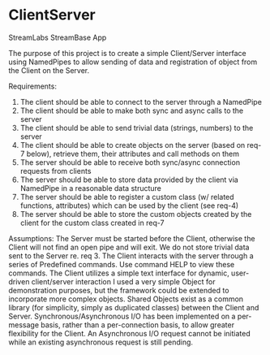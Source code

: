 # ClientServer
StreamLabs StreamBase App

The purpose of this project is to create a simple Client/Server interface using NamedPipes to allow sending of data and registration of object from the Client on the Server.

Requirements:

1.    The client should be able to connect to the server through a NamedPipe
2.    The client should be able to make both sync and async calls to the server
3.    The client should be able to send trivial data (strings, numbers) to the server
4.    The client should be able to create objects on the server (based on req-7 below), retrieve them, their attributes and call methods on them
5.    The server should be able to receive both sync/async connection requests from clients
6.    The server should be able to store data provided by the client via NamedPipe in a reasonable data structure
7.    The server should be able to register a custom class (w/ related functions, attributes) which can be used by the client (see req-4)
8.    The server should be able to store the custom objects created by the client for the custom class created in req-7

Assumptions:
The Server must be started before the Client, otherwise the Client will not find an open pipe and will exit.
We do not store trivial data sent to the Server re. req 3.
The Client interacts with the server through a series of Predefined commands.  Use command HELP to view these commands.
The Client utilizes a simple text interface for dynamic, user-driven client/server interaction
I used a very simple Object for demonstration purposes, but the framework could be extended to incorporate more complex objects.
Shared Objects exist as a common library (for simplicity, simply as duplicated classes) between the Client and Server.
Synchronous/Asynchronous I/O has been implemented on a per-message basis, rather than a per-connection basis, to allow greater flexibility for the Client.  An Asynchronous I/O request cannot be initiated while an existing asynchronous request is still pending.
